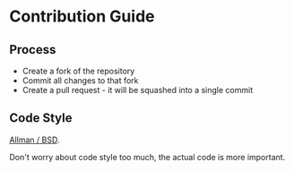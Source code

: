 # Contribution Guide

## Process

* Create a fork of the repository
* Commit all changes to that fork
* Create a pull request - it will be squashed into a single commit

## Code Style

[Allman / BSD](https://en.wikipedia.org/wiki/Indentation_style#Allman_style).

Don't worry about code style too much, the actual code is more important.
